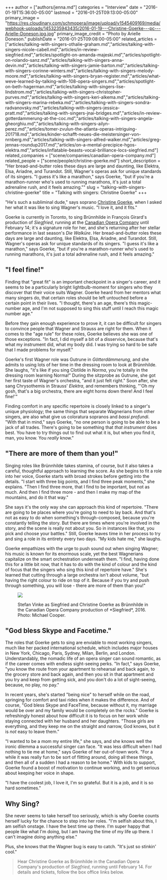 +++
author = ["authors/jenna.md"]
categories = "Interview"
date = "2016-01-19T15:36:00-05:00"
lastmod = "2016-01-25T09:13:00-05:00"
primary_image = "https://res.cloudinary.com/schmopera/image/upload/v1545409169/media/webhook-uploads/1453235943435/2016-01-19---Christine-Goerke---pc---Arielle-Doneson.jpg.jpg"
primary_image_credit = "Photo by Arielle Doneson."
publishDate = "2016-01-25T09:08:00-05:00"
related_articles = ["articles/talking-with-singers-othalie-graham.md","articles/talking-with-singers-nicole-cabell.md","articles/in-review-siegfried.md","articles/spotlight-on-amanda-majeski.md","articles/spotlight-on-rolando-sanz.md","articles/talking-with-singers-anna-devin.md","articles/talking-with-singers-jamie-barton.md","articles/talking-with-singers-corinne-winters.md","articles/talking-with-singers-melody-moore.md","articles/talking-with-singers-bryan-register.md","articles/what-weve-learned-by-talking-with-108-opera-singers.md","articles/spotlight-on-beth-hagerman.md","articles/talking-with-singers-lise-lindstrom.md","articles/talking-with-singers-christopher-purves.md","articles/talking-with-singers-keri-alkema.md","articles/talking-with-singers-marina-rebeka.md","articles/talking-with-singers-sondra-radvanovsky.md","articles/talking-with-singers-jessica-pratt.md","articles/talking-with-singers-jnai-bridges.md","articles/in-review-gotterdammerung-at-the-coc.md","articles/talking-with-singers-angela-gheorghiu.md","articles/talking-with-singers-ailyn-perez.md","articles/tomer-zvulun-the-atlanta-operas-intriguing-201718.md","articles/kinder-schafft-neues-die-meistersinger-von-nrnberg.md","articles/talking-with-singers-alfred-walker.md","articles/greg-jennas-roundup2017.md","articles/on-a-mental-precipice-hgos-elektra.md","articles/inflatable-beasts-vocal-brilliance-locs-siegfried.md"]
related_companies = ["scene/companies/canadian-opera-company.md"]
related_people = ["scene/people/christine-goerke.md"]
short_description = "Her bread-and-butter roles these days are large and daunting, like Elektra, Elsa, Ariadne, and Turandot. Still, Wagner&#039;s operas ask for unique standards of its singers. &quot;I guess it&#039;s like a marathon,&quot; says Goerke, &quot;but if you&#039;re a marathon-runner who&#039;s used to running marathons, it&#039;s just a total adrenaline rush, and it feels amazing.&quot;"
slug = "talking-with-singers-christine-goerke"
title = "Talking with singers: Christine Goerke"
+++

"He's such a subliminal dude," says soprano [Christine Goerke](/scene/people/christine-goerke/), when I asked her what it was like to sing Wagner's music. "I love it, and it fits."

Goerke is currently in Toronto, to sing Brünnhilde in François Girard's production of *Siegfried*, running at the [Canadian Opera Company](/scene/people/canadian-opera-company/) until February 14; it's a signature role for her, and she's returning after her stellar performance in last season's *Die Walküre*. Her bread-and-butter roles these days are large and daunting, like Elektra, Elsa, Ariadne, and Turandot. Still, Wagner's operas ask for unique standards of its singers. "I guess it's like a marathon," says Goerke, "but if you're a marathon-runner who's used to running marathons, it's just a total adrenaline rush, and it feels amazing."

## "I feel fine!"

Finding that "great fit" is an important checkpoint in a singer's career, and it seems to be a particularly bright lightbulb-moment for singers who they discover that their voice suits Wagner. Goerke heard from her mentors what many singers do, that certain roles should be left untouched before a certain point in their lives. "I thought, there's an age, there's this magic-number age, and I'm not supposed to sing this stuff until I reach this magic number age." 

Before they gain enough experience to prove it, it can be difficult for singers to convince people that Wagner and Strauss are right for them. When it comes to the "age rule" for these roles, Goerke believes she was one of those exceptions. "In fact, I did myself a bit of a disservice, because that's what my instrument did, what my body did. I was trying so hard to be safe that I made problems for myself."

Goerke's first Wagner role was Gutrune in *Götterdämmerung*, and she admits to using lots of her time in the dressing room to look at Brünnhilde. She laughs, "it's like if you sing Clotilde in *Norma*, you're totally in the dressing room learning Norma!" During the sitzprobe as Gutrune, she got her first taste of Wagner's orchestra, "and it just felt right." Soon after, she sang Chrysothemis in Strauss' *Elektra*, and remembers thinking, "'Oh my gosh, that's a big orchestra, there are eight horns down there! And I feel fine!'"

Finding comfort in any specific repertoire is closely linked to a singer's unique physiology; the same things that separate Wagnerians from other singers, are also what give us coloratura sopranos and *bassi profundi*. "With that in mind," says Goerke, "no one person is going to be able to be a jack of all trades. There's going to be something that *that instrument* does best. You have to try things out to find out what it is, but when you find it, man, you know. You *really* know."

## "There are more of them than you!"

Singing roles like Brünnhilde takes stamina, of course, but it also takes a careful, thoughtful approach to learning the score. As she begins to fit a role into her voice, Goerke starts with broad strokes before getting into the details. "I start with three big points, and I find three peak moments," she explains. "Then I find three more, that I find to be important, but not as much. And then I find three more - and then I make my map of the mountains, and do it that way."

She says it's the only way she can approach this kind of repertoire. "There are going to be places where you're going to need to lay back. And that's not as easy to do when something's through-composed, because you're constantly telling the story. But there are times where you're involved in the story, and the scene is really not about you. So in instances like that, you pick and choose your battles." Still, Goerke leaves time in her process to try and sing a role in its entirety every two days. "My kids hate me," she laughs.

Goerke empathizes with the urge to push sound out when singing Wagner; his music is known for its enormous scale, yet the best Wagnerians capitalize on the smart orchestration underneath them. "I find, having done this for a little bit now, that it has to do with the kind of colour and the kind of focus that the singers who sing this kind of repertoire have." She's learned that cutting through a large orchestra isn't about volume, "but having the right colour to ride on top of it. Because if you try and push through something, you will lose - there are more of them than you!"

<figure data-type="image">

![](https://res.cloudinary.com/schmopera/image/upload/v1545409169/media/webhook-uploads/1453606907035/Siegfried-4492---resized.jpg.jpg)
<figcaption>Stefan Vinke as Siegfried and Christine Goerke as Brünnhilde in the Canadian Opera Company production of *Siegfried*, 2016. Photo: Michael Cooper.</figcaption>
</figure>

## "God bless Skype and Facetime."

The roles that Goerke gets to sing are enviable to most working singers, much like her packed international schedule, which includes major houses in New York, Chicago, Paris, Sydney, Milan, Berlin, and London. Understandably, the nomadic life of an opera singer can sound romantic, as if the career comes with endless sight-seeing perks. "In fact," says Goerke, "you know the route from your apartment to rehearsal and back again, to the grocery store and back again, and then you sit in that apartment and you try and keep from getting sick, and you don't do a lot of sight-seeing, because, no play, no pay."

In recent years, she's started "being nice" to herself while on the road, springing for comfort and taxi rides when it makes the difference. And of course, "God bless Skype and FaceTime, because without it, my marriage would be over and my family would be completely on the rocks." Goerke is refreshingly honest about how difficult it is to focus on her work while staying connected with her husband and her daughters. "Those girls are everything, and they keep me on the straight and narrow, God knows, but it is *not* easy to leave them."

"I wanted to be a mom my entire life," she says, and she knows well the ironic dilemma a successful singer can face. "It was less difficult when I had nothing to tie me at home," says Goerke of her out-of-town work. "For a while it was really fun to be sort of flitting around, doing all these things, and then all of a sudden I had a reason to be home." With kids to support, Goerke found a boost of motivation to continue working, and to get serious about keeping her voice in shape.

"I have the coolest job, I love it, I'm so grateful. But it is a job, and it is so hard sometimes."

## Why Sing?

She never seems to take herself too seriously, which is why Goerke counts herself lucky for the chance to step into her roles. "I'm selfish about this, I am selfish onstage. I have the best time up there. I'm super happy that people like what I'm doing, but I am having the time of my life up there. I can't imagine doing anything else."

Plus, she knows that the Wagner bug is easy to catch. "It's just so stinkin' cool."

>Hear Christine Goerke as Brünnhilde in the Canadian Opera Company's production of *Siegfried*, running until February 14. For details and tickets, follow the box office links below.
